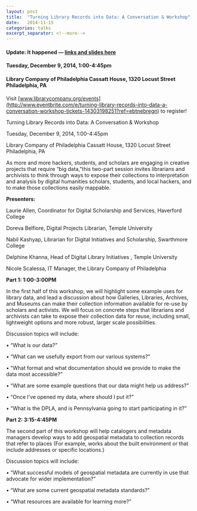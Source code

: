 ```yaml
---
layout: post
title:  "Turning Library Records into Data: A Conversation & Workshop"
date:   2014-11-15
categories: talks
excerpt_separator: <!--more-->
---
```


#### Update: It happened — [links and slides here](https://docs.google.com/document/d/1qfD6THzDMGn1joNFwCMlCiCyMiWISYPMEnILAMAOiUc/edit)

#### Tuesday, December 9, 2014, 1:00-4:45pm

#### Library Company of Philadelphia Cassatt House, 1320 Locust Street Philadelphia, PA

Visit
[www.librarycompany.org/events](http://www.eventbrite.com/e/turning-library-records-into-data-a-conversation-workshop-tickets-14303198251?ref=ebtnebregn)
to register!

Turning Library Records into Data: A Conversation & Workshop

Tuesday, December 9, 2014, 1:00-4:45pm

Library Company of Philadelphia Cassatt House, 1320 Locust Street
Philadelphia, PA

As more and more hackers, students, and scholars are engaging in
creative projects that require “big data,”this two-part session invites
librarians and archivists to think through ways to expose their
collections to interpretation and analysis by digital humanities
scholars, students, and local hackers, and to make those collections
easily mappable<span class="s1">.</span>
<!--more-->
**Presenters:**

Laurie Allen, Coordinator for Digital Scholarship and Services,
Haverford College

Doreva Belfiore, Digital Projects Librarian, Temple University

Nabil Kashyap, Librarian for Digital Initiatives and Scholarship,
Swarthmore College

Delphine Khanna, Head of Digital Library Initiatives , Temple University

Nicole Scalessa, IT Manager, the Library Company of Philadelphia

**Part 1: 1:00-3:00PM**

In the first half of this workshop, we will highlight some example uses
for library data, and lead a discussion about how Galleries, Libraries,
Archives, and Museums can make their collection information available
for re-use by scholars and activists. We will focus on concrete steps
that librarians and archivists can take to expose their collection data
for reuse, including small, lightweight options and more robust, larger
scale possibilities.

Discussion topics will include:

• “What is our data?”

• “What can we usefully export from our various systems?”

• “What format and what documentation should we provide to make the data
most accessible?”

• “What are some example questions that our data might help us address?”

• “Once I’ve opened my data, where should I put it?”

• “What is the DPLA, and is Pennsylvania going to start participating in
it?”

**Part 2: 3:15-4:45PM**

The second part of this workshop will help catalogers and metadata
managers develop ways to add geospatial metadata to collection records
that refer to places (For example, works about the built environment or
that include addresses or specific locations.)

Discussion topics will include:

• “What successful models of geospatial metadata are currently in use
that advocate for wider implementation?”

• “What are some current geospatial metadata standards?”

• “What resources are available for learning more?”
